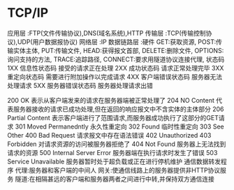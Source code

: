 TCP/IP
=====
应用层 :FTP(文件传输协议),DNS(域名系统),HTTP
传输层 :TCP(传输控制协议),UDP(用户数据报协议)
网络层 :IP
数据链路层 :硬件
GET:获取资源,
POST:传输实体主体,
PUT:传输文件,
HEAD:获得报文首部,
DELETE:删除文件,
OPTIONS:询问支持的方法,
TRACE:追踪路径,
CONNECT:要求用隧道协议连接代理,
状态码
1XX 信息性状态码    接受的请求正在处理
2XX 成功状态码  请求正常处理完毕
3XX 重定向状态码    需要进行附加操作以完成请求
4XX 客户端错误状态码    服务器无法处理请求
5XX 服务器错误状态码    服务器处理请求出错


200 OK 表示从客户端发来的请求在服务器端被正常处理了
204 NO Content 代表服务器接收的请求已成功处理,但在返回的响应报文中不含实体的主体部分
206 Partial Content 表示客户端进行了范围请求,而服务器成功执行了这部分的GET请求
301 Moved Permanedntly 永久性重定向
302 Found 临时性重定向
303 See Other
400 Bad Request 请求报文中存在语法错误
402 Unauthorized
403 Forbidden 对请求资源的访问被服务器拒绝了
404 Not Found 服务器上无法找到请求的资源
500 Internal Server Error 服务器端在执行请求时发生了错误
503 Service Unavailable 服务器暂时处于超负载或正在进行停机维护
通信数据转发程序
代理:服务器和客户端的中间人
网关:使通信线路上的服务器提供非HTTP协议服务
隧道:在相隔甚远的客户端和服务器两者之间进行中转,并保持双方通信连接



























